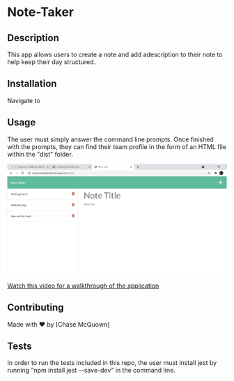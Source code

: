 # Note-Taker

## Description

This app allows users to create a note and add adescription to their note to help keep their day structured. 

## Installation

Navigate to 

## Usage

The user must simply answer the command line prompts. Once finished with the prompts, they can find their team profile in the form of an HTML file within the "dist" folder.

![](assets/screenshot.png)

[Watch this video for a walkthrough of the application](https://youtu.be/4Hsb7k4P_zM)

## Contributing

Made with ❤️ by [Chase McQuown]

## Tests

In order to run the tests included in this repo, the user must install jest by running "npm install jest --save-dev" in the command line.
